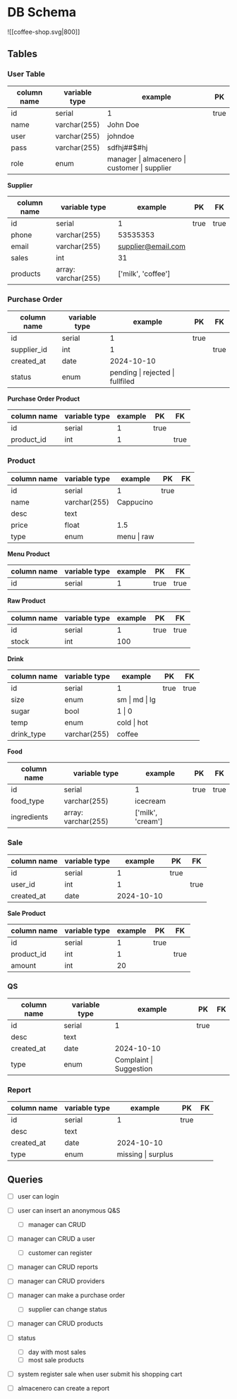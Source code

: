 # DB Schema


![[coffee-shop.svg|800]]


## Tables
### User Table

| column name | variable type | example                                       | PK   |
| ----------- | ------------- | --------------------------------------------- | ---- |
| id          | serial        | 1                                             | true |
| name        | varchar(255)  | John Doe                                      |      |
| user        | varchar(255)  | johndoe                                       |      |
| pass        | varchar(255)  | sdfhj##$#hj                                   |      |
| role        | enum          | manager \| almacenero \| customer \| supplier |      |
**Supplier**

| column name | variable type       | example            | PK   | FK   |
| ----------- | ------------------- | ------------------ | ---- | ---- |
| id          | serial              | 1                  | true | true |
| phone       | varchar(255)        | 53535353           |      |      |
| email       | varchar(255)        | supplier@email.com |      |      |
| sales       | int                 | 31                 |      |      |
| products    | array: varchar(255) | ['milk', 'coffee'] |      |      |

### Purchase Order


| column name | variable type | example                          | PK   | FK   |
| ----------- | ------------- | -------------------------------- | ---- | ---- |
| id          | serial        | 1                                | true |      |
| supplier_id | int           | 1                                |      | true |
| created_at  | date          | 2024-10-10                       |      |      |
| status      | enum          | pending \| rejected \| fullfiled |      |      |

**Purchase Order Product**

| column name | variable type | example | PK   | FK   |
| ----------- | ------------- | ------- | ---- | ---- |
| id          | serial        | 1       | true |      |
| product_id  | int           | 1       |      | true |

### Product

| column name | variable type | example     | PK   | FK  |
| ----------- | ------------- | ----------- | ---- | --- |
| id          | serial        | 1           | true |     |
| name        | varchar(255)  | Cappucino   |      |     |
| desc        | text          |             |      |     |
| price       | float         | 1.5         |      |     |
| type        | enum          | menu \| raw |      |     |

**Menu Product**

| column name | variable type | example | PK   | FK   |
| ----------- | ------------- | ------- | ---- | ---- |
| id          | serial        | 1       | true | true |


**Raw Product**

| column name | variable type | example | PK   | FK   |
| ----------- | ------------- | ------- | ---- | ---- |
| id          | serial        | 1       | true | true |
| stock       | int           | 100     |      |      |

**Drink**

| column name | variable type | example        | PK   | FK   |
| ----------- | ------------- | -------------- | ---- | ---- |
| id          | serial        | 1              | true | true |
| size        | enum          | sm \| md \| lg |      |      |
| sugar       | bool          | 1 \| 0         |      |      |
| temp        | enum          | cold \| hot    |      |      |
| drink_type  | varchar(255)  | coffee         |      |      |

**Food**

| column name | variable type       | example           | PK   | FK   |
| ----------- | ------------------- | ----------------- | ---- | ---- |
| id          | serial              | 1                 | true | true |
| food_type   | varchar(255)        | icecream          |      |      |
| ingredients | array: varchar(255) | ['milk', 'cream'] |      |      |


### Sale

| column name | variable type | example    | PK   | FK   |
| ----------- | ------------- | ---------- | ---- | ---- |
| id          | serial        | 1          | true |      |
| user_id     | int           | 1          |      | true |
| created_at  | date          | 2024-10-10 |      |      |

**Sale Product**

| column name | variable type | example | PK   | FK   |
| ----------- | ------------- | ------- | ---- | ---- |
| id          | serial        | 1       | true |      |
| product_id  | int           | 1       |      | true |
| amount      | int           | 20      |      |      |

### QS

| column name | variable type | example                 | PK   | FK  |
| ----------- | ------------- | ----------------------- | ---- | --- |
| id          | serial        | 1                       | true |     |
| desc        | text          |                         |      |     |
| created_at  | date          | 2024-10-10              |      |     |
| type        | enum          | Complaint \| Suggestion |      |     |

### Report

| column name | variable type | example            | PK   | FK  |
| ----------- | ------------- | ------------------ | ---- | --- |
| id          | serial        | 1                  | true |     |
| desc        | text          |                    |      |     |
| created_at  | date          | 2024-10-10         |      |     |
| type        | enum          | missing \| surplus |      |     |






## Queries

- [ ] user can login
- [ ] user can insert an anonymous Q&S 
	- [ ] manager can CRUD

- [ ] manager can CRUD a user
	- [ ] customer can register
- [ ] manager can CRUD reports
- [ ] manager can CRUD providers

- [ ] manager can make a purchase order
	- [ ] supplier can change status
- [ ] manager can CRUD products


- [ ] status
	- [ ] day with most sales
	- [ ] most sale products

- [ ] system register sale when user submit his shopping cart
- [ ] almacenero can create a report



